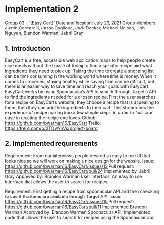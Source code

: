 # Implementation 2
Group 03 - “[Easy Cart]”
Date and location: July 23, 2021
Group Members: Justin Ceccarelli, Jason Gaglione, Jack Decker, Michael Nelson, Linh Nguyen, Brandon Warman, Jabril Gray

## 1. Introduction
EasyCart is a free, accessible web application made to help people create nice meals without the hassle of trying to find a specific recipe and what ingredients they need to pick up. Taking the time to create a shopping list can be time consuming in the working world where time is money. When it comes to groceries, staying healthy while saving time can be difficult, but there is an easier way to save time and reach your goals with EasyCart.
EasyCart works by using Spoonacular’s API to search through Target’s API to find the ingredients needed for a chosen recipe. First the user searches for a recipe on EasyCart’s website, they choose a recipe that is appealing to them, then they can add the ingredients to their cart. This streamlines the experience of recipe making into a few simple steps, in order to facilitate ease in creating the recipe one loves.
Github: ​​https://github.com/bwarman16/EasyCart
Trello: https://trello.com/b/2TDMYnVs/project-board


## 2. Implemented requirements
Requirement: From our interviews people desired an easy to use UI that looks nice so we will work on making a nice design for the website.
Issue: https://github.com/bwarman16/EasyCart/issues/13
Pull request: https://github.com/bwarman16/EasyCart/pull/24 
Implemented by: Jabril Gray
Approved by: Brandon Warman
User Interface: An easy to use interface that allows the user to search for recipes.

Requirement: First getting a recipe from spoonacular API and then checking to see if the items are available through Target API.
Issue: https://github.com/bwarman16/EasyCart/issues/15 
Pull request: https://github.com/bwarman16/EasyCart/pull/11
Implemented Brandon Warman
Approved by: Brandon Warman
Spoonacular API: Implemented code that allows the user to search for recipes using the Spoonacular api.

